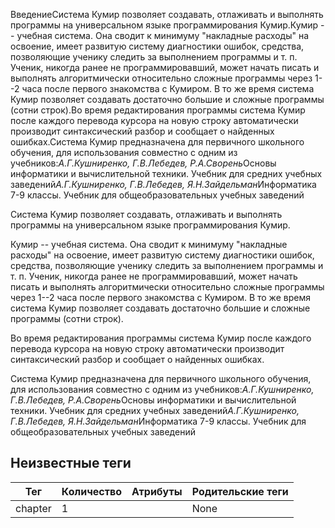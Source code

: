 ВведениеСистема Кумир позволяет создавать, отлаживать и выполнять программы на универсальном языке
        программирования Кумир.Кумир -- учебная система. Она сводит к минимуму "накладные расходы" на освоение, имеет развитую
        систему диагностики ошибок, средства, позволяющие ученику следить за
        выполнением программы и т. п. Ученик, никогда ранее не программировавший, может
        начать писать и выполнять алгоритмически относительно сложные программы через 1--2 часа после первого
        знакомства с Кумиром. В то же время система Кумир позволяет
        создавать достаточно большие и сложные программы (сотни строк).Во время редактирования программы система Кумир после каждого перевода курсора
        на новую строку автоматически производит синтаксический разбор и сообщает о найденных ошибках.Система Кумир предназначена для первичного школьного обучения, для использования совместно с одним из учебников:*А.Г.Кушниренко, Г.В.Лебедев, Р.А.Сворень*Основы информатики и вычислительной техники. Учебник для средних учебных заведений*А.Г.Кушниренко, Г.В.Лебедев, Я.Н.Зайдельман*Информатика 7-9 классы. Учебник для общеобразовательных учебных заведений

Система Кумир позволяет создавать, отлаживать и выполнять программы на универсальном языке
        программирования Кумир.

Кумир -- учебная система. Она сводит к минимуму "накладные расходы" на освоение, имеет развитую
        систему диагностики ошибок, средства, позволяющие ученику следить за
        выполнением программы и т. п. Ученик, никогда ранее не программировавший, может
        начать писать и выполнять алгоритмически относительно сложные программы через 1--2 часа после первого
        знакомства с Кумиром. В то же время система Кумир позволяет
        создавать достаточно большие и сложные программы (сотни строк).

Во время редактирования программы система Кумир после каждого перевода курсора
        на новую строку автоматически производит синтаксический разбор и сообщает о найденных ошибках.

Система Кумир предназначена для первичного школьного обучения, для использования совместно с одним из учебников:*А.Г.Кушниренко, Г.В.Лебедев, Р.А.Сворень*Основы информатики и вычислительной техники. Учебник для средних учебных заведений*А.Г.Кушниренко, Г.В.Лебедев, Я.Н.Зайдельман*Информатика 7-9 классы. Учебник для общеобразовательных учебных заведений


## Неизвестные теги

| Тег | Количество | Атрибуты | Родительские теги |
|-----|------------|----------|-------------------|
| chapter | 1 |  | None |